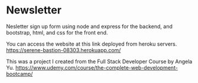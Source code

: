 # Newsletter

Nesletter sign up form using node and express for the backend, and bootstrap, html, and css for the front end.

You can access the website at this link deployed from heroku servers.
https://serene-bastion-08303.herokuapp.com/

This was a project I created from the Full Stack Developer Course by Angela Yu.
https://www.udemy.com/course/the-complete-web-development-bootcamp/

